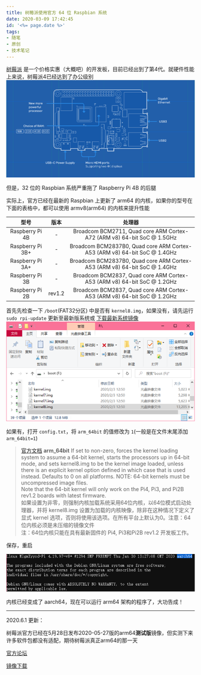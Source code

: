 ```yaml
---
title: 树莓派使用官方 64 位 Raspbian 系统
date: 2020-03-09 17:42:45
id: '<%= page.date %>'
tags: 
- 随笔
- 原创
- 技术笔记
---
```


[树莓派](https://www.raspberrypi.org/) 是一个价格实惠（大概吧）的开发板，目前已经出到了第4代。就硬件性能上来说，树莓派4已经达到了办公级别
![](raspberry-pi-64-bit/pi.png)

但是，32 位的 Raspbian 系统严重拖了 Raspberry Pi 4B 的后腿
<!--more-->
实际上，官方已经在最新的 Raspbian 上更新了 arm64 的内核，如果你的型号在下面的表格中，都可以使用 armv8(arm64) 的内核来提升性能

型号 | 版本 | 处理器
:-: | :-: | :-:
Raspberry Pi 4B | - | Broadcom BCM2711, Quad core ARM Cortex-A72 (ARM v8) 64-bit SoC @ 1.5GHz
Raspberry Pi 3B+ | - | Broadcom BCM2837B0, Quad core ARM Cortex-A53 (ARM v8) 64-bit SoC @ 1.4GHz
Raspberry Pi 3A+ | - | Broadcom BCM2837B0, Quad core ARM Cortex-A53 (ARM v8) 64-bit SoC @ 1.4GHz
Raspberry Pi 3B | - | Broadcom BCM2837, Quad core ARM Cortex-A53 (ARM v8) 64-bit SoC @ 1.2GHz
Raspberry Pi 2B | rev1.2 | Broadcom BCM2837, Quad core ARM Cortex-A53 (ARM v8) 64-bit SoC @ 1.2GHz

首先先检查一下 `/boot`(FAT32分区) 中是否有 `kernel8.img`，如果没有，请先运行 `sudo rpi-update` 更新至最新版系统或 [下载最新系统镜像](https://www.raspberrypi.org/downloads/raspbian/)
![](raspberry-pi-64-bit/kernel.png)

如果有，打开 `config.txt`，将 `arm_64bit` 的值修改为 `1`(一般是在文件末尾添加 `arm_64bit=1`)

>[官方文档](https://www.raspberrypi.org/documentation/configuration/config-txt/boot.md)
>**arm_64bit**
>If set to non-zero, forces the kernel loading system to assume a 64-bit kernel, starts the processors up in 64-bit mode, and sets kernel8.img to be the kernel image loaded, unless there is an explicit kernel option defined in which case that is used instead. Defaults to 0 on all platforms. NOTE: 64-bit kernels must be uncompressed image files.<br />
>Note that the 64-bit kernel will only work on the Pi4, Pi3, and Pi2B rev1.2 boards with latest firmware.<br />
>如果设置为非零，则强制内核加载系统采用64位内核，以64位模式启动处理器，并将 kernel8.img 设置为加载的内核映像，除非在这种情况下定义了显式 kernel 选项，否则将使用该选项。在所有平台上默认为0。注意：64位内核必须是未压缩的镜像文件<br />
>注：64位内核只能在具有最新固件的 Pi4, Pi3和Pi2B rev1.2 开发板工作。

保存，重启

![](raspberry-pi-64-bit/shell.png)

内核已经变成了 aarch64，现在可以运行 arm64 架构的程序了，大功告成！

---

2020.6.1 更新：

树莓派官方已经在5月28日发布2020-05-27版的arm64**测试版**镜像，但实测下来许多软件包都没有适配，期待树莓派真正arm64的那一天

[官方论坛](https://www.raspberrypi.org/forums/viewtopic.php?f=117&t=275370)

[镜像下载](https://downloads.raspberrypi.org/raspios_arm64/images/raspios_arm64-2020-05-28/2020-05-27-raspios-buster-arm64.zip)
